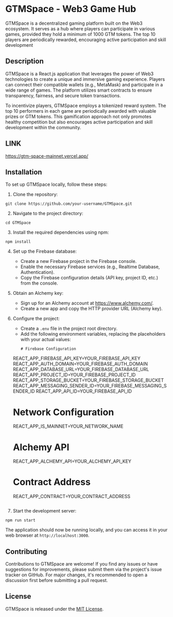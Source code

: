 # GTMSpace - Web3 Game Hub

GTMSpace is a decentralized gaming platform built on the Web3 ecosystem. It serves as a hub where players can participate in various games, provided they hold a minimum of 1000 GTM tokens. The top 10 players are periodically rewarded, encouraging active participation and skill development

## Description

GTMSpace is a React.js application that leverages the power of Web3 technologies to create a unique and immersive gaming experience. Players can connect their compatible wallets (e.g., MetaMask) and participate in a wide range of games. The platform utilizes smart contracts to ensure transparency, fairness, and secure token transactions.

To incentivize players, GTMSpace employs a tokenized reward system. The top 10 performers in each game are periodically awarded with valuable prizes or GTM tokens. This gamification approach not only promotes healthy competition but also encourages active participation and skill development within the community.

## LINK 
https://gtm-space-mainnet.vercel.app/

## Installation

To set up GTMSpace locally, follow these steps:

1. Clone the repository:

```
git clone https://github.com/your-username/GTMSpace.git
```

2. Navigate to the project directory:

```
cd GTMSpace
```

3. Install the required dependencies using npm:

```
npm install
```

4. Set up the Firebase database:
   - Create a new Firebase project in the Firebase console.
   - Enable the necessary Firebase services (e.g., Realtime Database, Authentication).
   - Copy the Firebase configuration details (API key, project ID, etc.) from the console.

5. Obtain an Alchemy key:
   - Sign up for an Alchemy account at https://www.alchemy.com/.
   - Create a new app and copy the HTTP provider URL (Alchemy key).

6. Configure the project:
   - Create a `.env` file in the project root directory.
   - Add the following environment variables, replacing the placeholders with your actual values:
     ```
     # Firebase Configuration
    REACT_APP_FIREBASE_API_KEY=YOUR_FIREBASE_API_KEY
    REACT_APP_AUTH_DOMAIN=YOUR_FIREBASE_AUTH_DOMAIN
    REACT_APP_DATABASE_URL=YOUR_FIREBASE_DATABASE_URL
    REACT_APP_PROJECT_ID=YOUR_FIREBASE_PROJECT_ID
    REACT_APP_STORAGE_BUCKET=YOUR_FIREBASE_STORAGE_BUCKET
    REACT_APP_MESSAGING_SENDER_ID=YOUR_FIREBASE_MESSAGING_SENDER_ID
    REACT_APP_API_ID=YOUR_FIREBASE_API_ID

    # Network Configuration
    REACT_APP_IS_MAINNET=YOUR_NETWORK_NAME

    # Alchemy API
    REACT_APP_ALCHEMY_API=YOUR_ALCHEMY_API_KEY

    # Contract Address  
    REACT_APP_CONTRACT=YOUR_CONTRACT_ADDRESS
     ```

7. Start the development server:

```
npm run start
```

The application should now be running locally, and you can access it in your web browser at `http://localhost:3000`.

## Contributing

Contributions to GTMSpace are welcome! If you find any issues or have suggestions for improvements, please submit them via the project's issue tracker on GitHub. For major changes, it's recommended to open a discussion first before submitting a pull request.

## License

GTMSpace is released under the [MIT License](LICENSE).
